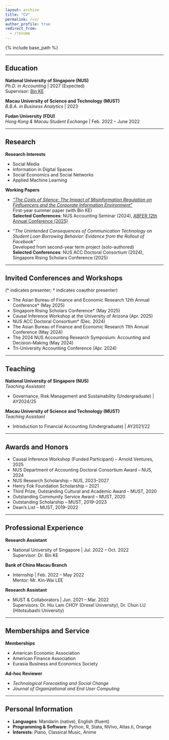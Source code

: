 ```yaml
---
layout: archive
title: "CV"
permalink: /cv/
author_profile: true
redirect_from:
  - /resume
---
```


{% include base_path %}

---

## Education

**National University of Singapore (NUS)**  
_Ph.D. in Accounting_ | 2027 (Expected)  
Supervisor: [Bin KE](https://discovery.nus.edu.sg/6143-bin-ke)

**Macau University of Science and Technology (MUST)**  
_B.B.A. in Business Analytics_ | 2023

**Fudan University (FDU)**  
_Hong Kong & Macau Student Exchange_ | Feb. 2022 – June 2022

---

## Research

**Research Interests**  
- Social Media  
- Information in Digital Spaces  
- Social Economics and Social Networks  
- Applied Machine Learning

**Working Papers**

- [_“The Costs of Silence: The Impact of Misinformation Regulation on Finfluencers and the Corporate Information Environment”_](https://www.dropbox.com/scl/fi/ub8ebbpfm3ixlb7s68i3k/20250304_KE_CHI_The-Costs-of-Silence-The-Impact-of-Misinformation-Regulation-on-Finfluencers-and-Corporate-Information-Environment.pdf?rlkey=627lozquj73cwnfbndwsq8g0x&dl=0)  
  First-year summer paper (with Bin KE)  
  **Selected Conferences**: NUS Accounting Seminar (2024), [ABFER 12th Annual Conference (2025)](https://abfer.org/events/abfer-events/annual-conference/403:acct2025)

- _“The Unintended Consequences of Communication Technology on Student Loan Borrowing Behavior: Evidence from the Rollout of Facebook”_  
  Developed from second-year term project (solo-authored)  
  **Selected Conferences**: NUS ACC Doctoral Consortium (2024), Singapore Rising Scholars Conference (2025)

---

## Invited Conferences and Workshops

(* indicates presenter; † indicates coauthor presenter)

- The Asian Bureau of Finance and Economic Research 12th Annual Conference* (May 2025)  
- Singapore Rising Scholars Conference* (May 2025)  
- Causal Inference Workshop at the University of Arizona (Apr. 2025)  
- NUS ACC Doctoral Consortium* (Dec. 2024)  
- The Asian Bureau of Finance and Economic Research 11th Annual Conference (May 2024)  
- The 2024 NUS Accounting Research Symposium: Accounting and Decision-Making (May 2024)  
- Tri-University Accounting Conference (Apr. 2024)

---

## Teaching

**National University of Singapore (NUS)**  
_Teaching Assistant_  
- Governance, Risk Management and Sustainability (Undergraduate) | AY2024/25

**Macau University of Science and Technology (MUST)**  
_Teaching Assistant_  
- Introduction to Financial Accounting (Undergraduate) | AY2021/22

---

## Awards and Honors

- Causal Inference Workshop (Funded Participant) – Arnold Ventures, 2025  
- NUS Department of Accounting Doctoral Consortium Award – NUS, 2024  
- NUS Research Scholarship – NUS, 2023–2027  
- Henry Fok Foundation Scholarship – 2021  
- Third Prize, Outstanding Cultural and Academic Award – MUST, 2020  
- Outstanding Community Service Award – MUST, 2020  
- Outstanding Scholarship – MUST, 2019–2023  
- Dean’s List – MUST, 2019–2022  

---

## Professional Experience

**Research Assistant**  
- National University of Singapore | Jul. 2022 – Oct. 2022  
  Supervisor: Dr. Bin KE

**Bank of China Macau Branch**  
- Internship | Feb. 2022 – May 2022  
  Mentor: Mr. Kin-Wai LEE

**Research Assistant**  
- MUST & Collaborators | Jun. 2021 – Mar. 2022  
  Supervisors: Dr. Hiu Lam CHOY (Drexel University), Dr. Chun LU (Hitotsubashi University)

---

## Memberships and Service

**Memberships**  
- American Economic Association  
- American Finance Association  
- Eurasia Business and Economics Society

**Ad-hoc Reviewer**  
- *Technological Forecasting and Social Change*  
- *Journal of Organizational and End User Computing*

---

## Personal Information

- **Languages**: Mandarin (native), English (fluent)  
- **Programming & Software**: Python, R, Stata, NVivo, Atlas.ti, Orange  
- **Interests**: Piano, Classical Music, Anime
